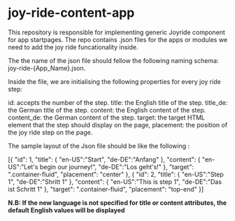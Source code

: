 # joy-ride-content-app

This repository is responsible for implementing generic Joyride component for app startpages. The repo contains .json files for the apps or modules we need to add the joy ride funcationality inside.

The the name of the json file should fellow the following naming schema: joy-ride-{App_Name}.json.

Inside the file, we are initialising the following properties for every joy ride step:

id: accepts the number of the step.
title: the English title of the step.
title_de: the German title of the step.
content: the English content of the step.
content_de: the German content of the step.
target: the target HTML element that the step should display on the page,
placement: the position of the joy ride step on the page.


The sample layout of the Json file should be like the following : 

[{
  "id": 1,
  "title": {
    "en-US":"Start",
    "de-DE":"Anfang"
  },
  "content": {
    "en-US":"Let's begin our journey!",
    "de-DE":"Los geht's!"
  },
  "target": ".container-fluid",
  "placement": "center"
},
{
  "id": 2,
  "title": {
    "en-US":"Step 1",
    "de-DE":"Shritt 1"
  },
  "content": {
    "en-US":"This is step 1",
    "de-DE":"Das ist Schritt 1"
  },
  "target": ".container-fluid",
  "placement": "top-end"
}]

**N.B: If the new language is not specified for title or content attributes, the default English values will be displayed**

